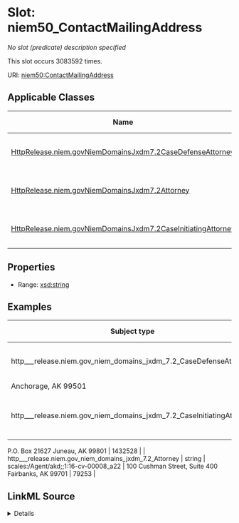 

# Slot: niem50_ContactMailingAddress


_No slot (predicate) description specified_






This slot occurs 3083592 times.


URI: [niem50:ContactMailingAddress](http://release.niem.gov/niem/niem-core/5.0/ContactMailingAddress)



<!-- no inheritance hierarchy -->





## Applicable Classes

| Name | Description | Modifies Slot |
| --- | --- | --- |
| [HttpRelease.niem.govNiemDomainsJxdm7.2CaseDefenseAttorney](../classes/HttpRelease.niem.govNiemDomainsJxdm7.2CaseDefenseAttorney.md) | No class (type) description specified |  yes  |
| [HttpRelease.niem.govNiemDomainsJxdm7.2Attorney](../classes/HttpRelease.niem.govNiemDomainsJxdm7.2Attorney.md) | No class (type) description specified |  yes  |
| [HttpRelease.niem.govNiemDomainsJxdm7.2CaseInitiatingAttorney](../classes/HttpRelease.niem.govNiemDomainsJxdm7.2CaseInitiatingAttorney.md) | No class (type) description specified |  yes  |







## Properties

* Range: [xsd:string](http://www.w3.org/2001/XMLSchema#string)






## Examples

| Subject type | Object type | Example subject | Example object | Occurrences |
| --- | --- | --- | --- | --- |
| http___release.niem.gov_niem_domains_jxdm_7.2_CaseDefenseAttorney | string | scales:/Agent/akd;;1:16-cr-00001_a3 | 425 G Street, Suite 800
Anchorage, AK 99501 | 1571811 |
| http___release.niem.gov_niem_domains_jxdm_7.2_CaseInitiatingAttorney | string | scales:/Agent/akd;;1:16-cr-00001_a5 | 709 West 9th Street, Rm 937
P.O. Box 21627
Juneau, AK 99801 | 1432528 |
| http___release.niem.gov_niem_domains_jxdm_7.2_Attorney | string | scales:/Agent/akd;;1:16-cv-00008_a22 | 100 Cushman Street, Suite 400
Fairbanks, AK 99701 | 79253 |




## LinkML Source

<details>

```yaml
name: niem50_ContactMailingAddress
annotations:
  count:
    tag: count
    value: 3083592
description: No slot (predicate) description specified
examples:
- object:
    example_object: '425 G Street, Suite 800

      Anchorage, AK 99501'
    example_object_type: string
    example_predicate: niem50:ContactMailingAddress
    example_subject: scales:/Agent/akd;;1:16-cr-00001_a3
    example_subject_type: http___release.niem.gov_niem_domains_jxdm_7.2_CaseDefenseAttorney
- object:
    example_object: '709 West 9th Street, Rm 937

      P.O. Box 21627

      Juneau, AK 99801'
    example_object_type: string
    example_predicate: niem50:ContactMailingAddress
    example_subject: scales:/Agent/akd;;1:16-cr-00001_a5
    example_subject_type: http___release.niem.gov_niem_domains_jxdm_7.2_CaseInitiatingAttorney
- object:
    example_object: '100 Cushman Street, Suite 400

      Fairbanks, AK 99701'
    example_object_type: string
    example_predicate: niem50:ContactMailingAddress
    example_subject: scales:/Agent/akd;;1:16-cv-00008_a22
    example_subject_type: http___release.niem.gov_niem_domains_jxdm_7.2_Attorney
from_schema: scales-kg
rank: 1000
slot_uri: niem50:ContactMailingAddress
alias: niem50_ContactMailingAddress
domain_of:
- http___release.niem.gov_niem_domains_jxdm_7.2_Attorney
- http___release.niem.gov_niem_domains_jxdm_7.2_CaseDefenseAttorney
- http___release.niem.gov_niem_domains_jxdm_7.2_CaseInitiatingAttorney
range: string

```
</details>